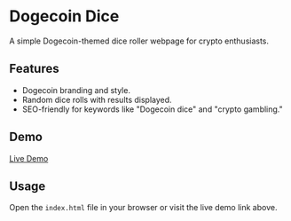 # Dogecoin Dice

A simple Dogecoin-themed dice roller webpage for crypto enthusiasts.

## Features
- Dogecoin branding and style.
- Random dice rolls with results displayed.
- SEO-friendly for keywords like "Dogecoin dice" and "crypto gambling."

## Demo
[Live Demo](https://bitcoindice1.github.io/dogecoin-dice)

## Usage
Open the `index.html` file in your browser or visit the live demo link above.
